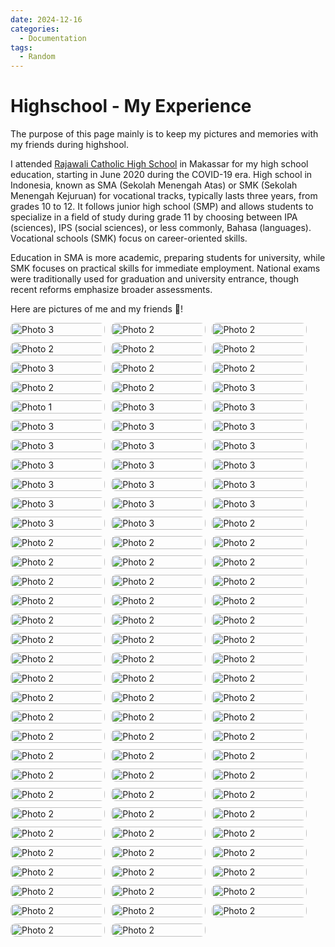 ```yaml
---
date: 2024-12-16
categories:
  - Documentation
tags:
  - Random
---
```


# Highschool - My Experience

The purpose of this page mainly is to keep my pictures and memories with my friends during highshool.
<!-- more -->
I attended [Rajawali Catholic High School](https://smarajawalimakassar.sch.id/school-sma/) in Makassar for my high school education, starting in June 2020 during the COVID-19 era. High school in Indonesia, known as SMA (Sekolah Menengah Atas) or SMK (Sekolah Menengah Kejuruan) for vocational tracks, typically lasts three years, from grades 10 to 12. It follows junior high school (SMP) and allows students to specialize in a field of study during grade 11 by choosing between IPA (sciences), IPS (social sciences), or less commonly, Bahasa (languages). Vocational schools (SMK) focus on career-oriented skills.

Education in SMA is more academic, preparing students for university, while SMK focuses on practical skills for immediate employment. National exams were traditionally used for graduation and university entrance, though recent reforms emphasize broader assessments.

Here are pictures of me and my friends 🐣!

<div class="gallery">
  <a href="14.JPG" class="lightbox">
    <img src="14.JPG" alt="Photo 3">
  </a>
  <a href="36.JPG" class="lightbox">
    <img src="36.JPG" alt="Photo 2">
  </a>  
  <a href="29.JPG" class="lightbox">
    <img src="29.JPG" alt="Photo 2">
  </a>
    <a href="24.JPG" class="lightbox">
    <img src="24.JPG" alt="Photo 2">
  </a>
    <a href="61.JPG" class="lightbox">
    <img src="61.JPG" alt="Photo 2">
  </a>
  <a href="30.JPG" class="lightbox">
    <img src="30.JPG" alt="Photo 2">
  </a>
  <a href="16.JPG" class="lightbox">
    <img src="16.JPG" alt="Photo 3">
  </a>
    <a href="87.JPG" class="lightbox">
    <img src="87.JPG" alt="Photo 2">
  </a>
  <a href="86.JPG" class="lightbox">
    <img src="86.JPG" alt="Photo 2">
  </a>
      <a href="85.JPG" class="lightbox">
    <img src="85.JPG" alt="Photo 2">
  </a>
  <a href="47.JPG" class="lightbox">
    <img src="47.JPG" alt="Photo 2">
  </a>
      <a href="18.JPG" class="lightbox">
    <img src="18.JPG" alt="Photo 3">
  </a>
  <a href="0.JPG" class="lightbox">
    <img src="0.JPG" alt="Photo 1">
  </a>
  <a href="2.JPG" class="lightbox">
    <img src="2.JPG" alt="Photo 3">
  </a>
  <a href="3.JPG" class="lightbox">
    <img src="3.JPG" alt="Photo 3">
  </a>
    <a href="4.JPG" class="lightbox">
    <img src="4.JPG" alt="Photo 3">
  </a>
    <a href="5.JPG" class="lightbox">
    <img src="5.JPG" alt="Photo 3">
  </a>
    <a href="6.JPG" class="lightbox">
    <img src="6.JPG" alt="Photo 3">
  </a>
    <a href="7.JPG" class="lightbox">
    <img src="7.JPG" alt="Photo 3">
  </a>
    <a href="8.JPG" class="lightbox">
    <img src="8.JPG" alt="Photo 3">
  </a>
  <a href="9.JPG" class="lightbox">
    <img src="9.JPG" alt="Photo 3">
  </a>
    <a href="10.JPG" class="lightbox">
    <img src="10.JPG" alt="Photo 3">
  </a>
    </a>
    <a href="11.JPG" class="lightbox">
    <img src="11.JPG" alt="Photo 3">
  </a>
    </a>
    <a href="12.JPG" class="lightbox">
    <img src="12.JPG" alt="Photo 3">
  </a>

  </a>
    <a href="13.JPG" class="lightbox">
    <img src="13.JPG" alt="Photo 3">
  </a>
    <a href="88.jpg" class="lightbox">
    <img src="88.jpg" alt="Photo 3">
  </a>
    <a href="89.jpg" class="lightbox">
    <img src="89.jpg" alt="Photo 3">
  </a>
    <a href="91.jpg" class="lightbox">
    <img src="91.jpg" alt="Photo 3">
  </a>
    <a href="92.jpg" class="lightbox">
    <img src="92.jpg" alt="Photo 3">
  </a>
    <a href="90.jpg" class="lightbox">
    <img src="90.jpg" alt="Photo 3">
  </a>
  </a>
    <a href="15.JPG" class="lightbox">
    <img src="15.JPG" alt="Photo 3">
  </a>
  </a>
    <a href="17.JPG" class="lightbox">
    <img src="17.JPG" alt="Photo 3">
  </a>
  <a href="1.JPG" class="lightbox">
    <img src="1.JPG" alt="Photo 2">
  </a>
    <a href="94.JPG" class="lightbox">
    <img src="94.JPG" alt="Photo 2">
  </a>
    <a href="95.JPG" class="lightbox">
    <img src="95.JPG" alt="Photo 2">
  </a>
  <a href="19.JPG" class="lightbox">
    <img src="19.JPG" alt="Photo 2">
  </a>
  <a href="21.JPG" class="lightbox">
    <img src="21.JPG" alt="Photo 2">
  </a>
  <a href="22.JPG" class="lightbox">
    <img src="22.JPG" alt="Photo 2">
  </a>
  <a href="23.JPG" class="lightbox">
    <img src="23.JPG" alt="Photo 2">
  </a>
  <a href="25.JPG" class="lightbox">
    <img src="25.JPG" alt="Photo 2">
  </a>
  <a href="28.JPG" class="lightbox">
    <img src="28.JPG" alt="Photo 2">
  </a>
  <a href="31.JPG" class="lightbox">
    <img src="31.JPG" alt="Photo 2">
  </a>
  <a href="32.JPG" class="lightbox">
    <img src="32.JPG" alt="Photo 2">
  </a>
  <a href="34.JPG" class="lightbox">
    <img src="35.JPG" alt="Photo 2">
  </a>
  <a href="38.JPG" class="lightbox">
    <img src="38.JPG" alt="Photo 2">
  </a>
  <a href="39.JPG" class="lightbox">
    <img src="39.JPG" alt="Photo 2">
  </a>
  <a href="40.JPG" class="lightbox">
    <img src="40.JPG" alt="Photo 2">
  </a>
  <a href="41.JPG" class="lightbox">
    <img src="41.JPG" alt="Photo 2">
  </a>
      <a href="97.JPG" class="lightbox">
    <img src="97.JPG" alt="Photo 2">
  </a>
  <a href="44.JPG" class="lightbox">
    <img src="44.JPG" alt="Photo 2">
  </a>
  <a href="45.PNG" class="lightbox">
    <img src="45.PNG" alt="Photo 2">
  </a>
  <a href="46.pn" class="lightbox">
    <img src="46.JPG" alt="Photo 2">
  </a>
  <a href="49.JPG" class="lightbox">
    <img src="49.JPG" alt="Photo 2">
  </a>
  <a href="51.JPG" class="lightbox">
    <img src="51.JPG" alt="Photo 2">
  </a>
  <a href="52.JPG" class="lightbox">
    <img src="52.JPG" alt="Photo 2">
  </a>
  <a href="53.JPG" class="lightbox">
    <img src="53.JPG" alt="Photo 2">
  </a>
  <a href="54.JPG" class="lightbox">
    <img src="54.JPG" alt="Photo 2">
  </a>
  <a href="56.JPG" class="lightbox">
    <img src="56.JPG" alt="Photo 2">
  </a>
  <a href="57.JPG" class="lightbox">
    <img src="57.JPG" alt="Photo 2">
  </a>
  <a href="58.JPG" class="lightbox">
    <img src="58.JPG" alt="Photo 2">
  </a>
  <a href="59.JPG" class="lightbox">
    <img src="59.JPG" alt="Photo 2">
  </a>
  <a href="60.JPG" class="lightbox">
    <img src="60.JPG" alt="Photo 2">
  </a>
  </a>
    <a href="62.JPG" class="lightbox">
    <img src="62.JPG" alt="Photo 2">
  </a>
    <a href="96.JPG" class="lightbox">
    <img src="96.JPG" alt="Photo 2">
  </a>
    <a href="65.JPG" class="lightbox">
    <img src="65.JPG" alt="Photo 2">
  </a>
  <a href="43.JPG" class="lightbox">
    <img src="43.JPG" alt="Photo 2">
  </a>
  </a>
    <a href="64.JPG" class="lightbox">
    <img src="64.JPG" alt="Photo 2">
  </a>
  </a>
    <a href="66.JPG" class="lightbox">
    <img src="66.JPG" alt="Photo 2">
  </a>
  </a>
    <a href="67.JPG" class="lightbox">
    <img src="67.JPG" alt="Photo 2">
  </a>
  </a>
    <a href="68.JPG" class="lightbox">
    <img src="68.JPG" alt="Photo 2">
  </a>
  </a>
    <a href="69.JPG" class="lightbox">
    <img src="69.JPG" alt="Photo 2">
  </a>
    <a href="71.JPG" class="lightbox">
    <img src="71.JPG" alt="Photo 2">
  </a>
  </a>
    <a href="73.JPG" class="lightbox">
    <img src="73.JPG" alt="Photo 2">
  </a>
  </a>
    <a href="74.JPG" class="lightbox">
    <img src="74.JPG" alt="Photo 2">
  </a>
  </a>
    <a href="75.JPG" class="lightbox">
    <img src="75.JPG" alt="Photo 2">
  </a>
  </a>
    <a href="76.JPG" class="lightbox">
    <img src="76.JPG" alt="Photo 2">
  </a>
  </a>
    <a href="77.JPG" class="lightbox">
    <img src="77.JPG" alt="Photo 2">
  </a>
  </a>
    <a href="78.JPG" class="lightbox">
    <img src="78.JPG" alt="Photo 2">
  </a>
  </a>
    <a href="79.JPG" class="lightbox">
    <img src="79.JPG" alt="Photo 2">
  </a>
  </a>
    <a href="80.JPG" class="lightbox">
    <img src="80.JPG" alt="Photo 2">
  </a>
  <a href="84.png" class="lightbox">
    <img src="84.png" alt="Photo 2">
  </a>
  </a>
    <a href="81.JPG" class="lightbox">
    <img src="81.JPG" alt="Photo 2">
  </a>
  </a>
    <a href="82.JPG" class="lightbox">
    <img src="82.JPG" alt="Photo 2">
  </a>
  </a>
    <a href="83.JPG" class="lightbox">
    <img src="83.JPG" alt="Photo 2">
  </a>
    <a href="20.JPG" class="lightbox">
    <img src="20.JPG" alt="Photo 2">
  </a>
  <a href="26.JPG" class="lightbox">
    <img src="26.JPG" alt="Photo 2">
  </a>
  <a href="27.JPG" class="lightbox">
    <img src="27.JPG" alt="Photo 2">
  </a>
    <a href="37.JPG" class="lightbox">
    <img src="37.JPG" alt="Photo 2">
  </a>
  <a href="33.JPG" class="lightbox">
    <img src="33.JPG" alt="Photo 2">
  </a>
  <a href="55.JPG" class="lightbox">
    <img src="55.JPG" alt="Photo 2">
  </a>
  <a href="48.JPG" class="lightbox">
    <img src="48.JPG" alt="Photo 2">
  </a>
  <a href="63.JPG" class="lightbox">
    <img src="63.JPG" alt="Photo 2">
  </a>
    <a href="70.JPG" class="lightbox">
    <img src="70.JPG" alt="Photo 2">
  </a>
      <a href="93.JPG" class="lightbox">
    <img src="93.JPG" alt="Photo 2">
  </a>
    <a href="72.JPG" class="lightbox">
    <img src="72.JPG" alt="Photo 2">
  </a>
</div>


<style>
  .modal {
    position: fixed;
    top: 0;
    left: 0;
    right: 0;
    bottom: 0;
    background: rgba(0, 0, 0, 0.8);
    display: flex;
    justify-content: center;
    align-items: center;
  }
  .modal img {
    max-width: 90%;
    max-height: 90%;
  }
</style>

<style>
  .gallery {
    display: flex;
    flex-wrap: wrap;
    gap: 10px;
  }
  .gallery a {
    width: 30%;
    display: block;
  }
  .gallery img {
    width: 100%;
    height: auto;
    border-radius: 8px;
  }
  .lightbox {
    position: relative;
  }
  .lightbox img {
    cursor: pointer;
    transition: transform 0.3s;
  }
  .lightbox img:hover {
    transform: scale(1.05);
  }
</style>


